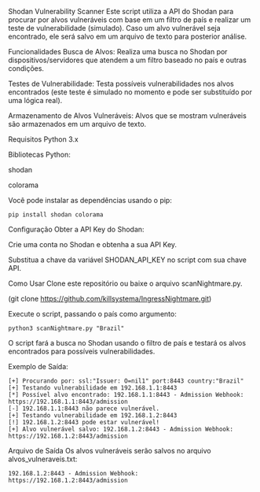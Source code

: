 Shodan Vulnerability Scanner
Este script utiliza a API do Shodan para procurar por alvos vulneráveis com base em um filtro de país e realizar um teste de vulnerabilidade (simulado). Caso um alvo vulnerável seja encontrado, ele será salvo em um arquivo de texto para posterior análise.

Funcionalidades
Busca de Alvos: Realiza uma busca no Shodan por dispositivos/servidores que atendem a um filtro baseado no país e outras condições.

Testes de Vulnerabilidade: Testa possíveis vulnerabilidades nos alvos encontrados (este teste é simulado no momento e pode ser substituído por uma lógica real).

Armazenamento de Alvos Vulneráveis: Alvos que se mostram vulneráveis são armazenados em um arquivo de texto.

Requisitos
Python 3.x

Bibliotecas Python:

shodan

colorama

Você pode instalar as dependências usando o pip:

```
pip install shodan colorama
```
Configuração
Obter a API Key do Shodan:

Crie uma conta no Shodan e obtenha a sua API Key.

Substitua a chave da variável SHODAN_API_KEY no script com sua chave API.

Como Usar
Clone este repositório ou baixe o arquivo scanNightmare.py.

(git clone https://github.com/killsystema/IngressNightmare.git)

Execute o script, passando o país como argumento:

```python3 scanNightmare.py "Brazil" ```

O script fará a busca no Shodan usando o filtro de país e testará os alvos encontrados para possíveis vulnerabilidades.

Exemplo de Saída:

```
[+] Procurando por: ssl:"Issuer: O=nil1" port:8443 country:"Brazil"
[+] Testando vulnerabilidade em 192.168.1.1:8443
[*] Possível alvo encontrado: 192.168.1.1:8443 - Admission Webhook: https://192.168.1.1:8443/admission
[-] 192.168.1.1:8443 não parece vulnerável.
[+] Testando vulnerabilidade em 192.168.1.2:8443
[!] 192.168.1.2:8443 pode estar vulnerável!
[+] Alvo vulnerável salvo: 192.168.1.2:8443 - Admission Webhook: https://192.168.1.2:8443/admission
```

Arquivo de Saída
Os alvos vulneráveis serão salvos no arquivo alvos_vulneraveis.txt:

``` 
192.168.1.2:8443 - Admission Webhook: https://192.168.1.2:8443/admission
```
